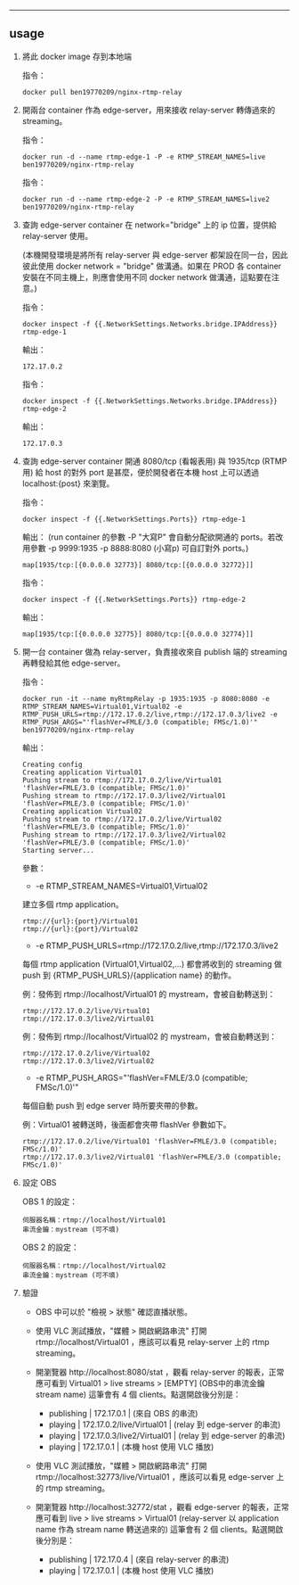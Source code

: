 ----
## usage

1. 將此 docker image 存到本地端

    指令：
    ```
    docker pull ben19770209/nginx-rtmp-relay
    ```

2. 開兩台 container 作為 edge-server，用來接收 relay-server 轉傳過來的 streaming。

    指令：
    ```
    docker run -d --name rtmp-edge-1 -P -e RTMP_STREAM_NAMES=live ben19770209/nginx-rtmp-relay
    ```

    指令：
    ```
    docker run -d --name rtmp-edge-2 -P -e RTMP_STREAM_NAMES=live2 ben19770209/nginx-rtmp-relay
    ```

3. 查詢 edge-server container 在 network="bridge" 上的 ip 位置，提供給 relay-server 使用。

    (本機開發環境是將所有 relay-server 與 edge-server 都架設在同一台，因此彼此使用 docker network = "bridge" 做溝通。如果在 PROD 各 container 安裝在不同主機上，則應會使用不同 docker network 做溝通，這點要在注意。)

    指令：
    ```
    docker inspect -f {{.NetworkSettings.Networks.bridge.IPAddress}} rtmp-edge-1
    ```

    輸出：
    ```
    172.17.0.2
    ```
    
    指令：
    ```
    docker inspect -f {{.NetworkSettings.Networks.bridge.IPAddress}} rtmp-edge-2
    ```

    輸出：
    ```
    172.17.0.3
    ```

4. 查詢 edge-server container 開通 8080/tcp (看報表用) 與 1935/tcp (RTMP用) 給 host 的對外 port 是甚麼，便於開發者在本機 host 上可以透過 localhost:{post} 來瀏覽。

    指令：
    ```
    docker inspect -f {{.NetworkSettings.Ports}} rtmp-edge-1
    ```

    輸出： (run container 的參數 -P "大寫P" 會自動分配欲開通的 ports。若改用參數 -p 9999:1935 -p 8888:8080 (小寫p) 可自訂對外 ports。)
    ```
    map[1935/tcp:[{0.0.0.0 32773}] 8080/tcp:[{0.0.0.0 32772}]]
    ```
    
    指令：
    ```
    docker inspect -f {{.NetworkSettings.Ports}} rtmp-edge-2
    ```

    輸出：
    ```
    map[1935/tcp:[{0.0.0.0 32775}] 8080/tcp:[{0.0.0.0 32774}]]
    ```

5. 開一台 container 做為 relay-server，負責接收來自 publish 端的 streaming 再轉發給其他 edge-server。

    指令：
    ```
    docker run -it --name myRtmpRelay -p 1935:1935 -p 8080:8080 -e RTMP_STREAM_NAMES=Virtual01,Virtual02 -e RTMP_PUSH_URLS=rtmp://172.17.0.2/live,rtmp://172.17.0.3/live2 -e RTMP_PUSH_ARGS="'flashVer=FMLE/3.0 (compatible; FMSc/1.0)'" ben19770209/nginx-rtmp-relay
    ```

    輸出：
    ```
    Creating config
    Creating application Virtual01
    Pushing stream to rtmp://172.17.0.2/live/Virtual01 'flashVer=FMLE/3.0 (compatible; FMSc/1.0)'
    Pushing stream to rtmp://172.17.0.3/live2/Virtual01 'flashVer=FMLE/3.0 (compatible; FMSc/1.0)'
    Creating application Virtual02
    Pushing stream to rtmp://172.17.0.2/live/Virtual02 'flashVer=FMLE/3.0 (compatible; FMSc/1.0)'
    Pushing stream to rtmp://172.17.0.3/live2/Virtual02 'flashVer=FMLE/3.0 (compatible; FMSc/1.0)'
    Starting server...
    ```

    參數：
        
    * -e RTMP_STREAM_NAMES=Virtual01,Virtual02

    建立多個 rtmp application。
    
    ```
    rtmp://{url}:{port}/Virtual01
    rtmp://{url}:{port}/Virtual02
    ```

    * -e RTMP_PUSH_URLS=rtmp://172.17.0.2/live,rtmp://172.17.0.3/live2

    每個 rtmp application (Virtual01,Virtual02,...) 都會將收到的 streaming 做 push 到 {RTMP_PUSH_URLS}/{application name} 的動作。

    例：發佈到 rtmp://localhost/Virtual01 的 mystream，會被自動轉送到：

    ```
    rtmp://172.17.0.2/live/Virtual01
    rtmp://172.17.0.3/live2/Virtual01
    ```

    例：發佈到 rtmp://localhost/Virtual02 的 mystream，會被自動轉送到：

    ```
    rtmp://172.17.0.2/live/Virtual02
    rtmp://172.17.0.3/live2/Virtual02
    ```

    * -e RTMP_PUSH_ARGS="'flashVer=FMLE/3.0 (compatible; FMSc/1.0)'"

    每個自動 push 到 edge server 時所要夾帶的參數。

    例：Virtual01 被轉送時，後面都會夾帶 flashVer 參數如下。

    ```
    rtmp://172.17.0.2/live/Virtual01 'flashVer=FMLE/3.0 (compatible; FMSc/1.0)'
    rtmp://172.17.0.3/live2/Virtual01 'flashVer=FMLE/3.0 (compatible; FMSc/1.0)'
    ```

6. 設定 OBS

    OBS 1 的設定：
    ```
    伺服器名稱：rtmp://localhost/Virtual01
    串流金鑰：mystream (可不填)
    ```

    OBS 2 的設定：
    ```
    伺服器名稱：rtmp://localhost/Virtual02
    串流金鑰：mystream (可不填)
    ```

7. 驗證

    * OBS 中可以於 "檢視 > 狀態" 確認直播狀態。

    * 使用 VLC 測試播放，"媒體 > 開啟網路串流" 打開 rtmp://localhost/Virtual01 ，應該可以看見 relay-server 上的 rtmp streaming。

    * 開瀏覽器 http://localhost:8080/stat ，觀看 relay-server 的報表，正常應可看到 Virtual01 > live streams > [EMPTY] (OBS中的串流金鑰 stream name) 這筆會有 4 個 clients。點選開啟後分別是：
    
        * publishing | 172.17.0.1 | (來自 OBS 的串流)
        * playing | 172.17.0.2/live/Virtual01 | (relay 到 edge-server 的串流)
        * playing | 172.17.0.3/live2/Virtual01 | (relay 到 edge-server 的串流)
        * playing | 172.17.0.1 | (本機 host 使用 VLC 播放)

    * 使用 VLC 測試播放，"媒體 > 開啟網路串流" 打開 rtmp://localhost:32773/live/Virtual01 ，應該可以看見 edge-server 上的 rtmp streaming。

    * 開瀏覽器 http://localhost:32772/stat ，觀看 edge-server 的報表，正常應可看到 live > live streams > Virtual01 (relay-server 以 application name 作為 stream name 轉送過來的) 這筆會有 2 個 clients。點選開啟後分別是：
    
        * publishing | 172.17.0.4 | (來自 relay-server 的串流)
        * playing | 172.17.0.1 | (本機 host 使用 VLC 播放)
      

